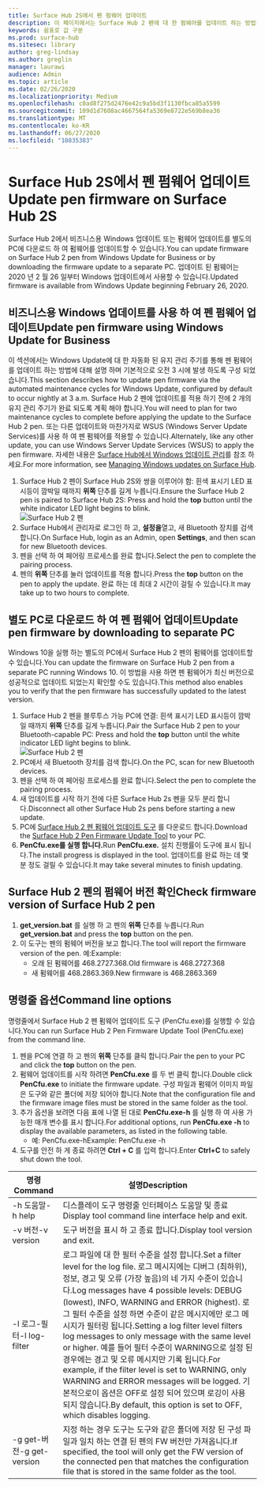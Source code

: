 ```yaml
---
title: Surface Hub 2S에서 펜 펌웨어 업데이트
description: 이 페이지에서는 Surface Hub 2 펜에 대 한 펌웨어를 업데이트 하는 방법을 설명 합니다.
keywords: 쉼표로 값 구분
ms.prod: surface-hub
ms.sitesec: library
author: greg-lindsay
ms.author: greglin
manager: laurawi
audience: Admin
ms.topic: article
ms.date: 02/26/2020
ms.localizationpriority: Medium
ms.openlocfilehash: c0ad8f275d2476e42c9a5bd3f1130fbca85a5599
ms.sourcegitcommit: 109d1d7608ac4667564fa5369e8722e569b8ea36
ms.translationtype: MT
ms.contentlocale: ko-KR
ms.lasthandoff: 06/27/2020
ms.locfileid: "10835383"
---
```

# <span data-ttu-id="a9c64-104">Surface Hub 2S에서 펜 펌웨어 업데이트</span><span class="sxs-lookup"><span data-stu-id="a9c64-104">Update pen firmware on Surface Hub 2S</span></span>

<span data-ttu-id="a9c64-105">Surface Hub 2에서 비즈니스용 Windows 업데이트 또는 펌웨어 업데이트를 별도의 PC에 다운로드 하 여 펌웨어를 업데이트할 수 있습니다.</span><span class="sxs-lookup"><span data-stu-id="a9c64-105">You can update firmware on Surface Hub 2 pen from Windows Update for Business or by downloading the firmware update to a separate PC.</span></span> <span data-ttu-id="a9c64-106">업데이트 된 펌웨어는 2020 년 2 월 26 일부터 Windows 업데이트에서 사용할 수 있습니다.</span><span class="sxs-lookup"><span data-stu-id="a9c64-106">Updated firmware is available from Windows Update beginning February 26, 2020.</span></span> 

## <span data-ttu-id="a9c64-107">비즈니스용 Windows 업데이트를 사용 하 여 펜 펌웨어 업데이트</span><span class="sxs-lookup"><span data-stu-id="a9c64-107">Update pen firmware using Windows Update for Business</span></span>

<span data-ttu-id="a9c64-108">이 섹션에서는 Windows Update에 대 한 자동화 된 유지 관리 주기를 통해 펜 펌웨어를 업데이트 하는 방법에 대해 설명 하며 기본적으로 오전 3 시에 발생 하도록 구성 되었습니다.</span><span class="sxs-lookup"><span data-stu-id="a9c64-108">This section describes how to update pen firmware via the automated maintenance cycles for Windows Update, configured by default to occur nightly at 3 a.m.</span></span> <span data-ttu-id="a9c64-109">Surface Hub 2 펜에 업데이트를 적용 하기 전에 2 개의 유지 관리 주기가 완료 되도록 계획 해야 합니다.</span><span class="sxs-lookup"><span data-stu-id="a9c64-109">You will need to plan for two maintenance cycles to complete before applying the update to the Surface Hub 2 pen.</span></span> <span data-ttu-id="a9c64-110">또는 다른 업데이트와 마찬가지로 WSUS (Windows Server Update Services)를 사용 하 여 펜 펌웨어를 적용할 수 있습니다.</span><span class="sxs-lookup"><span data-stu-id="a9c64-110">Alternately, like any other update, you can use Windows Server Update Services (WSUS) to apply the pen firmware.</span></span> <span data-ttu-id="a9c64-111">자세한 내용은 [Surface Hub에서 Windows 업데이트 관리](manage-windows-updates-for-surface-hub.md)를 참조 하세요.</span><span class="sxs-lookup"><span data-stu-id="a9c64-111">For more information, see [Managing Windows updates on Surface Hub](manage-windows-updates-for-surface-hub.md).</span></span>

1. <span data-ttu-id="a9c64-112">Surface Hub 2 펜이 Surface Hub 2S와 쌍을 이루어야 함: 흰색 표시기 LED 표시등이 깜박일 때까지 **위쪽** 단추를 길게 누릅니다.</span><span class="sxs-lookup"><span data-stu-id="a9c64-112">Ensure the Surface Hub 2 pen is paired to Surface Hub 2S: Press and hold the **top** button until the white indicator LED light begins to blink.</span></span> <br>
![Surface Hub 2 펜](images/sh2-pen-1.png) <br>
2. <span data-ttu-id="a9c64-114">Surface Hub에서 관리자로 로그인 하 고, **설정을**열고, 새 Bluetooth 장치를 검색 합니다.</span><span class="sxs-lookup"><span data-stu-id="a9c64-114">On Surface Hub, login as an Admin, open **Settings**, and then scan for new Bluetooth devices.</span></span>
3. <span data-ttu-id="a9c64-115">펜을 선택 하 여 페어링 프로세스를 완료 합니다.</span><span class="sxs-lookup"><span data-stu-id="a9c64-115">Select the pen to complete the pairing process.</span></span>
4. <span data-ttu-id="a9c64-116">펜의 **위쪽** 단추를 눌러 업데이트를 적용 합니다.</span><span class="sxs-lookup"><span data-stu-id="a9c64-116">Press the **top** button on the pen to apply the update.</span></span> <span data-ttu-id="a9c64-117">완료 하는 데 최대 2 시간이 걸릴 수 있습니다.</span><span class="sxs-lookup"><span data-stu-id="a9c64-117">It may take up to two hours to complete.</span></span>

## <span data-ttu-id="a9c64-118">별도 PC로 다운로드 하 여 펜 펌웨어 업데이트</span><span class="sxs-lookup"><span data-stu-id="a9c64-118">Update pen firmware by downloading to separate PC</span></span>

<span data-ttu-id="a9c64-119">Windows 10을 실행 하는 별도의 PC에서 Surface Hub 2 펜의 펌웨어를 업데이트할 수 있습니다.</span><span class="sxs-lookup"><span data-stu-id="a9c64-119">You can update the firmware on Surface Hub 2 pen from a separate PC running Windows 10.</span></span> <span data-ttu-id="a9c64-120">이 방법을 사용 하면 펜 펌웨어가 최신 버전으로 성공적으로 업데이트 되었는지 확인할 수도 있습니다.</span><span class="sxs-lookup"><span data-stu-id="a9c64-120">This method also enables you to verify that the pen firmware has successfully updated to the latest version.</span></span>

1. <span data-ttu-id="a9c64-121">Surface Hub 2 펜을 블루투스 가능 PC에 연결: 흰색 표시기 LED 표시등이 깜박일 때까지 **위쪽** 단추를 길게 누릅니다.</span><span class="sxs-lookup"><span data-stu-id="a9c64-121">Pair the Surface Hub 2 pen to your Bluetooth-capable PC: Press and hold the **top** button until the white indicator LED light begins to blink.</span></span> <br>
![Surface Hub 2 펜](images/sh2-pen-1.png) <br>
2. <span data-ttu-id="a9c64-123">PC에서 새 Bluetooth 장치를 검색 합니다.</span><span class="sxs-lookup"><span data-stu-id="a9c64-123">On the PC, scan for new Bluetooth devices.</span></span>
3. <span data-ttu-id="a9c64-124">펜을 선택 하 여 페어링 프로세스를 완료 합니다.</span><span class="sxs-lookup"><span data-stu-id="a9c64-124">Select the pen to complete the pairing process.</span></span>
4. <span data-ttu-id="a9c64-125">새 업데이트를 시작 하기 전에 다른 Surface Hub 2s 펜을 모두 분리 합니다.</span><span class="sxs-lookup"><span data-stu-id="a9c64-125">Disconnect all other Surface Hub 2s pens before starting a new update.</span></span>
3. <span data-ttu-id="a9c64-126">PC에 [Surface Hub 2 펜 펌웨어 업데이트 도구](https://download.microsoft.com/download/8/3/F/83FD5089-D14E-42E3-AF7C-6FC36F80D347/Pen_Firmware_Tool.zip) 를 다운로드 합니다.</span><span class="sxs-lookup"><span data-stu-id="a9c64-126">Download the [Surface Hub 2 Pen Firmware Update Tool](https://download.microsoft.com/download/8/3/F/83FD5089-D14E-42E3-AF7C-6FC36F80D347/Pen_Firmware_Tool.zip) to your PC.</span></span>
4. <span data-ttu-id="a9c64-127">**PenCfu.exe를 실행 합니다.**</span><span class="sxs-lookup"><span data-stu-id="a9c64-127">Run **PenCfu.exe.**</span></span> <span data-ttu-id="a9c64-128">설치 진행률이 도구에 표시 됩니다.</span><span class="sxs-lookup"><span data-stu-id="a9c64-128">The install progress is displayed in the tool.</span></span> <span data-ttu-id="a9c64-129">업데이트를 완료 하는 데 몇 분 정도 걸릴 수 있습니다.</span><span class="sxs-lookup"><span data-stu-id="a9c64-129">It may take several minutes to finish updating.</span></span> 


## <span data-ttu-id="a9c64-130">Surface Hub 2 펜의 펌웨어 버전 확인</span><span class="sxs-lookup"><span data-stu-id="a9c64-130">Check firmware version of Surface Hub 2 pen</span></span>

1. <span data-ttu-id="a9c64-131">**get_version.bat** 를 실행 하 고 펜의 **위쪽** 단추를 누릅니다.</span><span class="sxs-lookup"><span data-stu-id="a9c64-131">Run **get_version.bat** and press the **top** button on the pen.</span></span>
2. <span data-ttu-id="a9c64-132">이 도구는 펜의 펌웨어 버전을 보고 합니다.</span><span class="sxs-lookup"><span data-stu-id="a9c64-132">The tool will report the firmware version of the pen.</span></span> <span data-ttu-id="a9c64-133">예:</span><span class="sxs-lookup"><span data-stu-id="a9c64-133">Example:</span></span>
    - <span data-ttu-id="a9c64-134">오래 된 펌웨어를 468.2727.368.</span><span class="sxs-lookup"><span data-stu-id="a9c64-134">Old firmware is 468.2727.368</span></span>
    - <span data-ttu-id="a9c64-135">새 펌웨어를 468.2863.369.</span><span class="sxs-lookup"><span data-stu-id="a9c64-135">New firmware is 468.2863.369</span></span>

## <span data-ttu-id="a9c64-136">명령줄 옵션</span><span class="sxs-lookup"><span data-stu-id="a9c64-136">Command line options</span></span>

<span data-ttu-id="a9c64-137">명령줄에서 Surface Hub 2 펜 펌웨어 업데이트 도구 (PenCfu.exe)를 실행할 수 있습니다.</span><span class="sxs-lookup"><span data-stu-id="a9c64-137">You can run Surface Hub 2 Pen Firmware Update Tool (PenCfu.exe) from the command line.</span></span>

1. <span data-ttu-id="a9c64-138">펜을 PC에 연결 하 고 펜의 **위쪽** 단추를 클릭 합니다.</span><span class="sxs-lookup"><span data-stu-id="a9c64-138">Pair the pen to your PC and click the **top** button on the pen.</span></span>
2. <span data-ttu-id="a9c64-139">펌웨어 업데이트를 시작 하려면 **PenCfu.exe** 를 두 번 클릭 합니다.</span><span class="sxs-lookup"><span data-stu-id="a9c64-139">Double click **PenCfu.exe** to initiate the firmware update.</span></span> <span data-ttu-id="a9c64-140">구성 파일과 펌웨어 이미지 파일은 도구와 같은 폴더에 저장 되어야 합니다.</span><span class="sxs-lookup"><span data-stu-id="a9c64-140">Note that the configuration file and the firmware image files must be stored in the same folder as the tool.</span></span>
3. <span data-ttu-id="a9c64-141">추가 옵션을 보려면 다음 표에 나열 된 대로 **PenCfu.exe-h** 를 실행 하 여 사용 가능한 매개 변수를 표시 합니다.</span><span class="sxs-lookup"><span data-stu-id="a9c64-141">For additional options, run **PenCfu.exe -h** to display the available parameters, as listed in the following table.</span></span>  
    - <span data-ttu-id="a9c64-142">예: PenCfu.exe-h</span><span class="sxs-lookup"><span data-stu-id="a9c64-142">Example: PenCfu.exe -h</span></span>
4. <span data-ttu-id="a9c64-143">도구를 안전 하 게 종료 하려면 **Ctrl + C** 를 입력 합니다.</span><span class="sxs-lookup"><span data-stu-id="a9c64-143">Enter **Ctrl+C** to safely shut down the tool.</span></span>

 

| **<span data-ttu-id="a9c64-144">명령</span><span class="sxs-lookup"><span data-stu-id="a9c64-144">Command</span></span>**    | **<span data-ttu-id="a9c64-145">설명</span><span class="sxs-lookup"><span data-stu-id="a9c64-145">Description</span></span>**                                                                                                                                                                                                                                                                                                                                                                                |
| -------------- | ---------------------------------------------------------------------------------------------------------------------------------------------------------------------------------------------------------------------------------------------------------------------------------------------------------------------------------------------------------------------------------------------- |
| <span data-ttu-id="a9c64-146">-h 도움말</span><span class="sxs-lookup"><span data-stu-id="a9c64-146">-h help</span></span>        | <span data-ttu-id="a9c64-147">디스플레이 도구 명령줄 인터페이스 도움말 및 종료</span><span class="sxs-lookup"><span data-stu-id="a9c64-147">Display tool command line interface help and exit.</span></span>                                                                                                                                                                                                                                                                                                                                             |
| <span data-ttu-id="a9c64-148">-v 버전</span><span class="sxs-lookup"><span data-stu-id="a9c64-148">-v version</span></span>     | <span data-ttu-id="a9c64-149">도구 버전을 표시 하 고 종료 합니다.</span><span class="sxs-lookup"><span data-stu-id="a9c64-149">Display tool version and exit.</span></span>                                                                                                                                                                                                                                                                                                                                                                 |
| <span data-ttu-id="a9c64-150">-l 로그-필터</span><span class="sxs-lookup"><span data-stu-id="a9c64-150">-l log-filter</span></span>  | <span data-ttu-id="a9c64-151">로그 파일에 대 한 필터 수준을 설정 합니다.</span><span class="sxs-lookup"><span data-stu-id="a9c64-151">Set a filter level for the log file.</span></span> <span data-ttu-id="a9c64-152">로그 메시지에는 디버그 (최하위), 정보, 경고 및 오류 (가장 높음)의 네 가지 수준이 있습니다.</span><span class="sxs-lookup"><span data-stu-id="a9c64-152">Log messages have 4 possible levels: DEBUG (lowest), INFO, WARNING and ERROR (highest).</span></span> <span data-ttu-id="a9c64-153">로그 필터 수준을 설정 하면 수준이 같은 메시지에만 로그 메시지가 필터링 됩니다.</span><span class="sxs-lookup"><span data-stu-id="a9c64-153">Setting a log filter level filters log messages to only message with the same level or higher.</span></span> <span data-ttu-id="a9c64-154">예를 들어 필터 수준이 WARNING으로 설정 된 경우에는 경고 및 오류 메시지만 기록 됩니다.</span><span class="sxs-lookup"><span data-stu-id="a9c64-154">For example, if the filter level is set to WARNING, only WARNING and ERROR messages will be logged.</span></span> <span data-ttu-id="a9c64-155">기본적으로이 옵션은 OFF로 설정 되어 있으며 로깅이 사용 되지 않습니다.</span><span class="sxs-lookup"><span data-stu-id="a9c64-155">By default, this option is set to OFF, which disables logging.</span></span> |
| <span data-ttu-id="a9c64-156">-g get-버전</span><span class="sxs-lookup"><span data-stu-id="a9c64-156">-g get-version</span></span> | <span data-ttu-id="a9c64-157">지정 하는 경우 도구는 도구와 같은 폴더에 저장 된 구성 파일과 일치 하는 연결 된 펜의 FW 버전만 가져옵니다.</span><span class="sxs-lookup"><span data-stu-id="a9c64-157">If specified, the tool will only get the FW version of the connected pen that matches the configuration file that is stored in the same folder as the tool.</span></span>                                                                                                                                                                                                                                    